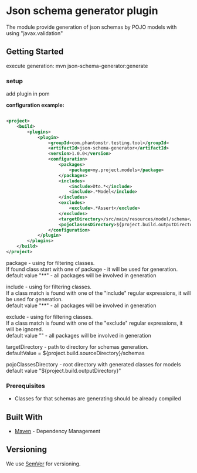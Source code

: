 # Json schema generator plugin

The module provide generation of json schemas by POJO models with using "javax.validation"

## Getting Started

execute generation: mvn json-schema-generator:generate <br>

### setup

add plugin in pom<br>

**configuration example:**

```xml

<project>
    <build>
        <plugins>
            <plugin>
                <groupId>com.phantomstr.testing.tool</groupId>
                <artifactId>json-schema-generator</artifactId>
                <version>1.0.0</version>
                <configuration>
                    <packages>
                        <package>my.project.models</package>
                    </packages>
                    <includes>
                        <include>Dto.*</include>
                        <include>.*Model</include>
                    </includes>
                    <excludes>
                        <exclude>.*Assert</exclude>
                    </excludes>
                    <targetDirectory>/src/main/resources/model/schema</targetDirectory>
                    <pojoClassesDirectory>${project.build.outputDirectory}</pojoClassesDirectory>
                </configuration>
            </plugin>
        </plugins>
    </build>
</project>
```

package - using for filtering classes. <br>
If found class start with one of package - it will be used for generation.<br>
default value "**" - all packages will be involved in generation <br>

include - using for filtering classes. <br>
If a class match is found with one of the "include" regular expressions, it will be used for generation. <br>
default value "**" - all packages will be involved in generation <br>

exclude - using for filtering classes. <br>
If a class match is found with one of the "exclude" regular expressions, it will be ignored. <br>
default value "" - all packages will be involved in generation <br>

targetDirectory - path to directory for schemas generation. <br>
defaultValue = ${project.build.sourceDirectory}/schemas <br>

pojoClassesDirectory - root directory with generated classes for models <br>
default value "${project.build.outputDirectory}" <br>

### Prerequisites

- Classes for that schemas are generating should be already compiled

## Built With

* [Maven](https://maven.apache.org/) - Dependency Management

## Versioning

We use [SemVer](http://semver.org/) for versioning.